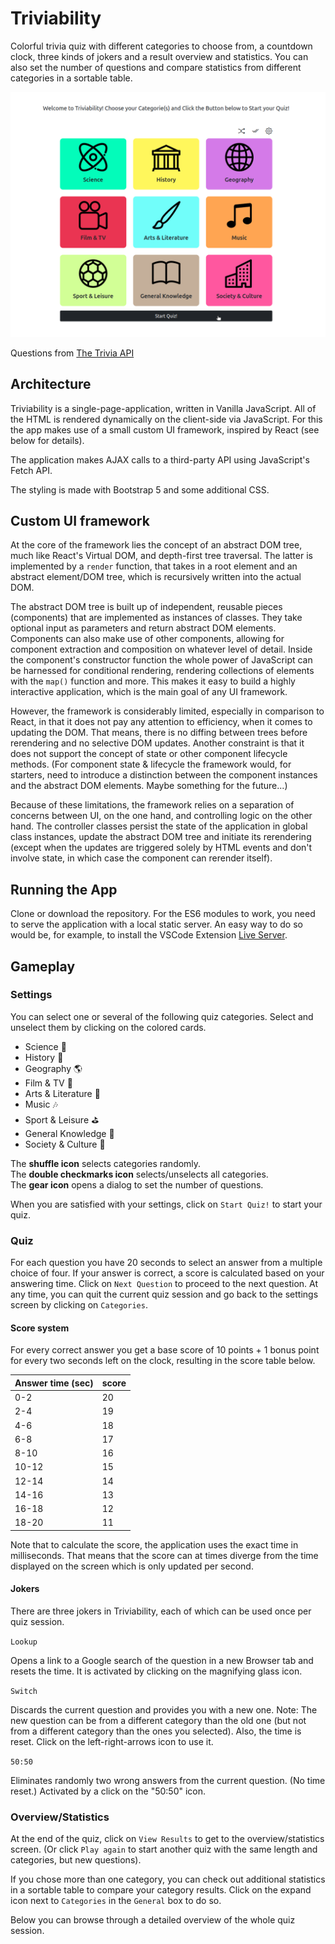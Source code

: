 # Triviability

Colorful trivia quiz with different categories to choose from, a countdown clock, three kinds of jokers and a result overview and statistics. You can also set the number of questions and compare statistics from different categories in a sortable table.

![Screenshot](documentation/triviability-selection-menu.png)

Questions from [The Trivia API](https://the-trivia-api.com/)

## Architecture

Triviability is a single-page-application, written in Vanilla JavaScript. All of the HTML is rendered dynamically on the client-side via JavaScript. For this the app makes use of a small custom UI framework, inspired by React (see below for details).

The application makes AJAX calls to a third-party API using JavaScript's Fetch API.

The styling is made with Bootstrap 5 and some additional CSS.

## Custom UI framework

At the core of the framework lies the concept of an abstract DOM tree, much like React's Virtual DOM, and depth-first tree traversal. The latter is implemented by a `render` function, that takes in a root element and an abstract element/DOM tree, which is recursively written into the actual DOM.

The abstract DOM tree is built up of independent, reusable pieces (components) that are implemented as instances of classes. They take optional input as parameters and return abstract DOM elements. Components can also make use of other components, allowing for component extraction and composition on whatever level of detail. Inside the component's constructor function the whole power of JavaScript can be harnessed for conditional rendering, rendering collections of elements with the `map()` function and more. This makes it easy to build a highly interactive application, which is the main goal of any UI framework.

However, the framework is considerably limited, especially in comparison to React, in that it does not pay any attention to efficiency, when it comes to updating the DOM. That means, there is no diffing between trees before rerendering and no selective DOM updates. Another constraint is that it does not support the concept of state or other component lifecycle methods. (For component state & lifecycle the framework would, for starters, need to introduce a distinction between the component instances and the abstract DOM elements. Maybe something for the future...)

Because of these limitations, the framework relies on a separation of concerns between UI, on the one hand, and controlling logic on the other hand. The controller classes persist the state of the application in global class instances, update the abstract DOM tree and initiate its rerendering (except when the updates are triggered solely by HTML events and don't involve state, in which case the component can rerender itself).

## Running the App

Clone or download the repository. For the ES6 modules to work, you need to serve the application with a local static server. An easy way to do so would be, for example, to install the VSCode Extension [Live Server](https://marketplace.visualstudio.com/items?itemName=ritwickdey.LiveServer).

## Gameplay

### Settings

You can select one or several of the following quiz categories. Select and unselect them by clicking on the colored cards.

- Science :microscope:
- History :scroll:
- Geography :earth_americas:
- Film & TV :movie_camera:
- Arts & Literature :art:
- Music :notes:
- Sport & Leisure :golf:
- General Knowledge :book:
- Society & Culture :european_castle:

The **shuffle icon** selects categories randomly.  
The **double checkmarks icon** selects/unselects all categories.  
The **gear icon** opens a dialog to set the number of questions.

When you are satisfied with your settings, click on `Start Quiz!` to start your quiz.

### Quiz

For each question you have 20 seconds to select an answer from a multiple choice of four. If your answer is correct, a score is calculated based on your answering time. Click on `Next Question` to proceed to the next question. At any time, you can quit the current quiz session and go back to the settings screen by clicking on `Categories`.

#### Score system

For every correct answer you get a base score of 10 points + 1 bonus point for every two seconds left on the clock, resulting in the score table below.

| Answer time (sec) | score |
| --- | --- |
| 0-2 | 20 |
| 2-4 | 19 |
| 4-6 | 18 |
| 6-8 | 17 |
| 8-10 | 16 |
| 10-12 | 15 |
| 12-14 | 14 |
| 14-16 | 13 |
| 16-18 | 12 |
| 18-20 | 11 |

Note that to calculate the score, the application uses the exact time in milliseconds. That means that the score can at times diverge from the time displayed on the screen which is only updated per second.

#### Jokers

There are three jokers in Triviability, each of which can be used once per quiz session.

`Lookup`

Opens a link to a Google search of the question in a new Browser tab and resets the time. It is activated by clicking on the magnifying glass icon.

`Switch`

Discards the current question and provides you with a new one. Note: The new question can be from a different category than the old one (but not from a different category than the ones you selected). Also, the time is reset. Click on the left-right-arrows icon to use it.

`50:50`

Eliminates randomly two wrong answers from the current question. (No time reset.) Activated by a click on the "50:50" icon.

### Overview/Statistics

At the end of the quiz, click on `View Results` to get to the overview/statistics screen. (Or click `Play again` to start another quiz with the same length and categories, but new questions).

If you chose more than one category, you can check out additional statistics in a sortable table to compare your category results. Click on the expand icon next to `Categories` in the `General` box to do so.

Below you can browse through a detailed overview of the whole quiz session.